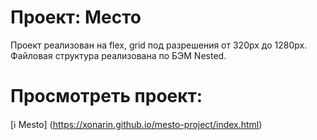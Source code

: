 # Проект: Место

Проект реализован на flex, grid под разрешения от 320px до 1280px.
Файловая структура реализована по БЭМ Nested.

# Просмотреть проект:
[ℹ️ Mesto] (https://xonarin.github.io/mesto-project/index.html)

